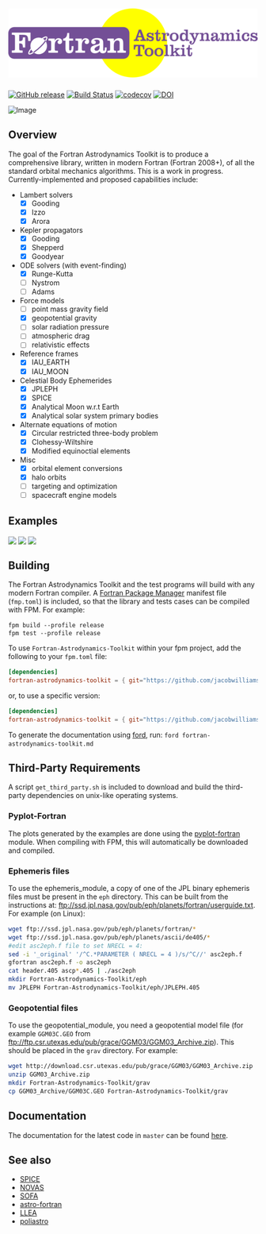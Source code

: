 ![Fortran Astrodynamics Toolkit](media/logo.png)
============

[![GitHub release](https://img.shields.io/github/release/jacobwilliams/Fortran-Astrodynamics-Toolkit.svg?style=plastic)](https://github.com/jacobwilliams/Fortran-Astrodynamics-Toolkit/releases/latest)
[![Build Status](https://github.com/jacobwilliams/Fortran-Astrodynamics-Toolkit/actions/workflows/CI.yml/badge.svg)](https://github.com/jacobwilliams/Fortran-Astrodynamics-Toolkit/actions)
[![codecov](https://codecov.io/gh/jacobwilliams/Fortran-Astrodynamics-Toolkit/branch/master/graph/badge.svg?token=BHtd51oUTE)](https://codecov.io/gh/jacobwilliams/Fortran-Astrodynamics-Toolkit)
[![DOI](https://zenodo.org/badge/21782788.svg)](https://zenodo.org/badge/latestdoi/21782788)

![Image](https://raw.githubusercontent.com/jacobwilliams/Fortran-Astrodynamics-Toolkit/master/tests/pork_chop/pork_chop.png)

## Overview

The goal of the Fortran Astrodynamics Toolkit is to produce a comprehensive library, written in modern Fortran (Fortran 2008+), of all the standard orbital mechanics algorithms.  This is a work in progress.  Currently-implemented and proposed capabilities include:

 * Lambert solvers
   - [x] Gooding
   - [x] Izzo
   - [x] Arora
 * Kepler propagators
   - [x] Gooding
   - [x] Shepperd
   - [x] Goodyear
 * ODE solvers (with event-finding)
   - [x] Runge-Kutta
   - [ ] Nystrom
   - [ ] Adams
 * Force models
   - [ ] point mass gravity field
   - [x] geopotential gravity
   - [ ] solar radiation pressure
   - [ ] atmospheric drag
   - [ ] relativistic effects
 * Reference frames
   - [x] IAU_EARTH
   - [x] IAU_MOON
 * Celestial Body Ephemerides
   - [x] JPLEPH
   - [x] SPICE
   - [x] Analytical Moon w.r.t Earth
   - [x] Analytical solar system primary bodies
 * Alternate equations of motion
   - [x] Circular restricted three-body problem
   - [x] Clohessy-Wiltshire
   - [x] Modified equinoctial elements
 * Misc
   - [x] orbital element conversions
   - [x] halo orbits
   - [ ] targeting and optimization
   - [ ] spacecraft engine models

## Examples

<a href="https://github.com/jacobwilliams/Fortran-Astrodynamics-Toolkit/tree/master/tests/crtbp"><img src="https://github.com/jacobwilliams/Fortran-Astrodynamics-Toolkit/blob/master/tests/crtbp/crtbp_test.png" align="center" height="300"></a>
<a href="https://github.com/jacobwilliams/Fortran-Astrodynamics-Toolkit/tree/master/tests/gravity"><img src="https://github.com/jacobwilliams/Fortran-Astrodynamics-Toolkit/blob/master/tests/gravity/trajectory.png" align="center" height="400"></a>
<a href="https://github.com/jacobwilliams/Fortran-Astrodynamics-Toolkit/tree/master/tests/dro"><img src="https://github.com/jacobwilliams/Fortran-Astrodynamics-Toolkit/blob/master/tests/dro/dros.png" align="center" height="400"></a>

## Building

The Fortran Astrodynamics Toolkit and the test programs will build with any modern Fortran compiler. A [Fortran Package Manager](https://github.com/fortran-lang/fpm) manifest file (`fmp.toml`) is included, so that the library and tests cases can be compiled with FPM. For example:

```
fpm build --profile release
fpm test --profile release
```


To use `Fortran-Astrodynamics-Toolkit` within your fpm project, add the following to your `fpm.toml` file:
```toml
[dependencies]
fortran-astrodynamics-toolkit = { git="https://github.com/jacobwilliams/Fortran-Astrodynamics-Toolkit.git" }
```

or, to use a specific version:

```toml
[dependencies]
fortran-astrodynamics-toolkit = { git="https://github.com/jacobwilliams/Fortran-Astrodynamics-Toolkit.git", tag = "0.3" }
```

To generate the documentation using [ford](https://github.com/Fortran-FOSS-Programmers/ford), run: `ford fortran-astrodynamics-toolkit.md`

## Third-Party Requirements

A script `get_third_party.sh` is included to download and build the third-party dependencies on unix-like operating systems.

### Pyplot-Fortran

The plots generated by the examples are done using the [pyplot-fortran](https://github.com/jacobwilliams/pyplot-fortran) module. When compiling with FPM, this will automatically be downloaded and compiled.

### Ephemeris files

To use the ephemeris_module, a copy of one of the JPL binary ephemeris files must be present in the ```eph``` directory.  This can be built from the instructions at: ftp://ssd.jpl.nasa.gov/pub/eph/planets/fortran/userguide.txt.  For example (on Linux):
```bash
wget ftp://ssd.jpl.nasa.gov/pub/eph/planets/fortran/*
wget ftp://ssd.jpl.nasa.gov/pub/eph/planets/ascii/de405/*
#edit asc2eph.f file to set NRECL = 4:
sed -i '_original' '/^C.*PARAMETER ( NRECL = 4 )/s/^C//' asc2eph.f
gfortran asc2eph.f -o asc2eph
cat header.405 ascp*.405 | ./asc2eph
mkdir Fortran-Astrodynamics-Toolkit/eph
mv JPLEPH Fortran-Astrodynamics-Toolkit/eph/JPLEPH.405
```

### Geopotential files

To use the geopotential_module, you need a geopotential model file (for example ```GGM03C.GEO``` from ftp://ftp.csr.utexas.edu/pub/grace/GGM03/GGM03_Archive.zip). This should be placed in the ```grav``` directory.  For example:
```bash
wget http://download.csr.utexas.edu/pub/grace/GGM03/GGM03_Archive.zip
unzip GGM03_Archive.zip
mkdir Fortran-Astrodynamics-Toolkit/grav
cp GGM03_Archive/GGM03C.GEO Fortran-Astrodynamics-Toolkit/grav
```

## Documentation

The documentation for the latest code in `master` can be found [here](http://jacobwilliams.github.io/Fortran-Astrodynamics-Toolkit/).

## See also

 * [SPICE](http://naif.jpl.nasa.gov/naif/toolkit.html)
 * [NOVAS](http://aa.usno.navy.mil/software/novas/novas_info.php)
 * [SOFA](http://www.iausofa.org)
 * [astro-fortran](https://github.com/jacobwilliams/astro-fortran)
 * [LLEA](https://github.com/helgee/LLEA)
 * [poliastro](https://github.com/poliastro/poliastro)